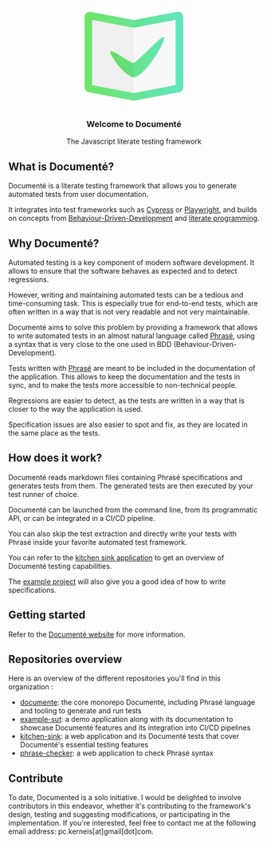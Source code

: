 <p align="center">
    <a href="https://github.com/documente/documente">
        <img alt="Logo for the Documenté literate testing framework" src="https://github.com/documente/documente.github.io/raw/main/public/logo.svg" title="Documenté logo" width="200"/>
    </a>
</p>

<h3 align="center">Welcome to Documenté</h3>

<p align="center">
The Javascript literate testing framework
</p>

## What is Documenté?

Documenté is a literate testing framework that allows you to generate automated tests from user documentation.

It integrates into test frameworks such as [Cypress](https://www.cypress.io/) or [Playwright](https://playwright.dev/), and builds on concepts from [Behaviour-Driven-Development](https://en.wikipedia.org/wiki/Behavior-driven_development) and [literate programming](https://en.wikipedia.org/wiki/Literate_programming).

##  Why Documenté?

Automated testing is a key component of modern software development.
It allows to ensure that the software behaves as expected and to detect regressions.

However, writing and maintaining automated tests can be a tedious and time-consuming task.
This is especially true for end-to-end tests, which are often written in a way that is not very readable and not very maintainable.

Documenté aims to solve this problem by providing a framework that allows to write automated tests
in an almost natural language called [Phrasé](https://github.com/documente/documente/tree/main/packages/phrase), using a syntax that is very close to the one used in BDD (Behaviour-Driven-Development).

Tests written with [Phrasé](https://github.com/documente/documente/tree/main/packages/phrase) are meant to be included in the documentation of the application.
This allows to keep the documentation and the tests in sync, and to make the tests more accessible to non-technical people.

Regressions are easier to detect, as the tests are written in a way that is closer to the way the application is used.

Specification issues are also easier to spot and fix, as they are located in the same place as the tests.

## How does it work?

Documenté reads markdown files containing Phrasé specifications and generates tests from them.
The generated tests are then executed by your test runner of choice.

Documenté can be launched from the command line, from its programmatic API, or can be integrated in a CI/CD pipeline.

You can also skip the test extraction and directly write your tests with Phrasé inside your favorite automated test framework.

You can refer to the [kitchen sink application](https://documente.github.io/kitchen-sink) to get an overview of Documenté testing capabilities.

The [example project](https://github.com/documente/example-sut) will also give you a good idea of how to write specifications.

## Getting started

Refer to the [Documenté website](https://documente.github.io/) for more information.

## Repositories overview

Here is an overview of the different repositories you'll find in this organization :
- [documente](https://github.com/documente/documente): the core monorepo Documenté, including Phrasé language and tooling to generate and run tests
- [example-sut](https://github.com/documente/example-sut): a demo application along with its documentation to showcase Documenté features and its integration into CI/CD pipelines
- [kitchen-sink](https://github.com/documente/kitchen-sink): a web application and its Documenté tests that cover Documenté's essential testing features
- [phrase-checker](https://github.com/documente/phrase-checker): a web application to check Phrasé syntax

## Contribute

To date, Documented is a solo initiative. I would be delighted to involve contributors in this endeavor, whether it's contributing to the framework's design, testing and suggesting modifications, or participating in the implementation. If you're interested, feel free to contact me at the following email address: pc.kerneis[at]gmail[dot]com.
